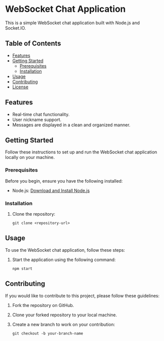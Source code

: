 # WebSocket Chat Application

This is a simple WebSocket chat application built with Node.js and Socket.IO.

## Table of Contents

- [Features](#features)
- [Getting Started](#getting-started)
  - [Prerequisites](#prerequisites)
  - [Installation](#installation)
- [Usage](#usage)
- [Contributing](#contributing)
- [License](#license)

## Features

- Real-time chat functionality.
- User nickname support.
- Messages are displayed in a clean and organized manner.

## Getting Started

Follow these instructions to set up and run the WebSocket chat application locally on your machine.

### Prerequisites

Before you begin, ensure you have the following installed:

- Node.js: [Download and Install Node.js](https://nodejs.org/)

### Installation

1. Clone the repository:

   ```shell
   git clone <repository-url>
   ```

## Usage

To use the WebSocket chat application, follow these steps:

1. Start the application using the following command:

   ```shell
   npm start
   ```

## Contributing

If you would like to contribute to this project, please follow these guidelines:

1. Fork the repository on GitHub.

2. Clone your forked repository to your local machine.

3. Create a new branch to work on your contribution:

   ```shell
   git checkout -b your-branch-name
  ```

